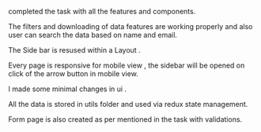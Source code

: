 completed the task with all the features and components.

The filters and downloading of data features are working properly and also user can search the data based on name and email.

The Side bar is resused within a Layout .

Every page is responsive for mobile view , the sidebar will be opened on click of the arrow button in mobile view.

I made some minimal changes in ui .

All the data is stored in utils folder and used via redux state management.

Form page is also created as per mentioned in the task with validations.


